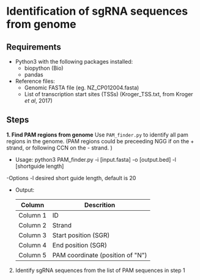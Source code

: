 # Identification of sgRNA sequences from genome

## Requirements
+ Python3 with the following packages installed:
  + biopython (Bio)
  + pandas 
+ Reference files:
  + Genomic FASTA file (eg. NZ_CP012004.fasta)
  + List of transcription start sites (TSSs) (Kroger_TSS.txt, from Kroger _et al_, 2017)
 
## Steps
**1. Find PAM regions from genome**
  Use `PAM_finder.py` to identify all pam regions in the genome. (PAM regions could be preceeding NGG if on the + strand, or following CCN on the - strand. )
    
   - Usage:
    python3 PAM_finder.py -i [input.fasta] -o [output.bed] -l [shortguide length]

-Options
    -l desired short guide length, default is 20
 
 - Output:
    
    | Column   | Descrition |
    | -------- |--------------------------------
    | Column 1 | ID |
    | Column 2 | Strand |
    | Column 3 | Start position (SGR) |
    | Column 4 | End position (SGR) |
    | Column 5 |PAM coordinate (position of "N") |
    
  
2. Identify sgRNA sequences from the list of PAM sequences in step 1
